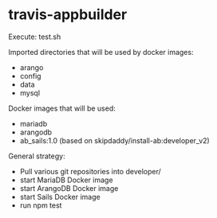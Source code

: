 # travis-appbuilder

Execute:
test.sh

Imported directories that will be used by docker images:
- arango
- config
- data
- mysql

Docker images that will be used:
- mariadb
- arangodb
- ab_sails:1.0 (based on skipdaddy/install-ab:developer_v2)

General strategy:
- Pull various git repositories into developer/
- start MariaDB Docker image
- start ArangoDB Docker image
- start Sails Docker image
- run npm test


